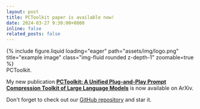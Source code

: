 ```yaml
---
layout: post
title: PCToolkit paper is available now!
date: 2024-03-27 9:30:00+0800
inline: false
related_posts: false
---
```


<div class="row">
    <div class="col-sm mt-3 mt-md-0">
        {% include figure.liquid loading="eager" path="assets/img/logo.png" title="example image" class="img-fluid rounded z-depth-1" zoomable=true %}
    </div>
</div>
<div class="caption">
    PCToolkit.
</div>

My new publication <a href='https://arxiv.org/abs/2403.17411'>**PCToolkit: A Unified Plug-and-Play Prompt Compression Toolkit of Large Language Models**</a> is now available on ArXiv.

Don't forget to check out our <a href='https://github.com/3DAgentWorld/Toolkit-for-Prompt-Compression'>GitHub repository</a> and star it.
